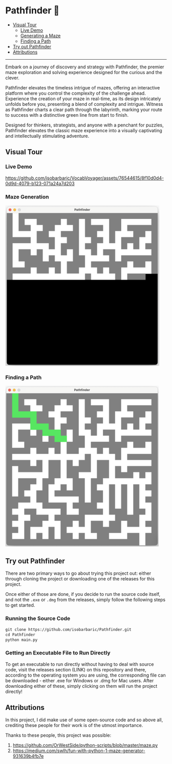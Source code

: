 # Pathfinder :compass:

- [Visual Tour](#visual-tour)
   - [Live Demo](#live-demo)
   - [Generating a Maze](#maze-generation)
   - [Finding a Path](#finding-a-path)
- [Try out Pathfinder](#try-out-pathfinder)
- [Attributions](#attributions)

----

Embark on a journey of discovery and strategy with Pathfinder, the premier maze exploration and solving experience designed for the curious and the clever.

Pathfinder elevates the timeless intrigue of mazes, offering an interactive platform where you control the complexity of the challenge ahead. Experience the creation of your maze in real-time, as its design intricately unfolds before you, presenting a blend of complexity and intrigue. Witness as Pathfinder charts a clear path through the labyrinth, marking your route to success with a distinctive green line from start to finish.

Designed for thinkers, strategists, and anyone with a penchant for puzzles, Pathfinder elevates the classic maze experience into a visually captivating and intellectually stimulating adventure.

## Visual Tour

### Live Demo

https://github.com/isobarbaric/VocabVoyager/assets/76544615/8f10d0d4-0d9d-4079-b123-071a24a7d203

### Maze Generation

<img src="assets/loading-maze.png" alt="Loading Maze" height=500px>

### Finding a Path

<img src="assets/starting-maze.png" alt="Finding a Path" height=500px>

## Try out Pathfinder

There are two primary ways to go about trying this project out: either through cloning the project or downloading one of the releases for this project.

Once either of those are done, if you decide to run the source code itself, and not the ``.exe`` or ``.dmg`` from the releases, simply follow the following steps to get started.

### Running the Source Code

```
git clone https://github.com/isobarbaric/Pathfinder.git
cd Pathfinder
python main.py
```

### Getting an Executable File to Run Directly

To get an executable to run directly without having to deal with source code, visit the releases section (LINK) on this repository and there, according to the operating system you are using, the corresponding file can be downloaded - either .exe for Windows or .dmg for Mac users. After downloading either of these, simply clicking on them will run the project directly!

## Attributions

In this project, I did make use of some open-source code and so above all, crediting these people for their work is of the utmost importance.

Thanks to these people, this project was possible:
  1. https://github.com/OrWestSide/python-scripts/blob/master/maze.py
  2. https://medium.com/swlh/fun-with-python-1-maze-generator-931639b4fb7e
